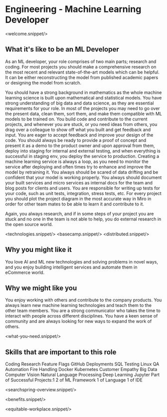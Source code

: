 # Engineering - Machine Learning Developer
<welcome.snippet/>

## What it's like to be an ML Developer
As an ML developer, your role comprises of two main parts; research and coding. For most projects you should make a comprehensive research on the most recent and relevant state-of-the-art models which can be helpful. It can be either reconstructing the model from published academic papers or designing the model from scratch.

You should have a strong background in mathematics as the whole machine learning science is built upon mathematical and statistical models. You have strong understanding of big data and data science, as they are essential requirements for your role. In most of the projects you may need to go over the present data, clean them, sort them, and make them compatible with ML models to be trained on. You build code and contribute to the current projects, and whenever you are stuck, or you need ideas from others, you drag over a colleague to show off what you built and get feedback and input. You are eager to accept feedback and improve your design of the code. You should always be ready to provide a proof of concept and present it as a demo to the product owner and upon approval from them, deploy into staging for internal and external testing, and when everything is successful in staging env, you deploy the service to production. Creating a machine learning service is always a loop, as you need to monitor the service after deploying and often times try to enhance and improve the model by retraining it. You always should be scared of data drifting and be confident that your model is working properly.
You always should document your built services and micro services as internal docs for the team and blog posts for clients and users. You are responsible for writing up tests for your code, such as unit tests, integration, stress tests, etc. For every project you should plot the project diagram in the most accurate way in Miro in order for other team mates to be able to learn it and contribute to it.

Again, you always research, and if in some steps of your project you are stuck and no one in the team is not able to help, you do external research in the open source world.

<technologies.snippet/>
<basecamp.snippet/>
<distributed.snippet/>

## Why you might like it
You love AI and ML new technologies and solving problems in novel ways, and you enjoy building intelligent services and automate them in eCommerce world.

## Why we might like you
You enjoy working with others and contribute to the company products. You always learn new machine learning technologies and teach them to the other team members. You are a strong communicator who takes the time to interact with people across different disciplines. You have a keen sense of community and are always looking for new ways to expand the work of others.

<what-you-need.snippet/>

## Skills that are important to this role

<skills>
Coding
Research
Feature Flags
GitHub
Deployments
SQL
Testing
Linux
QA Automation
Fire Handling
Docker
Kubernetes
Customer Empathy
Big Data
Computer Vision
Natural Language Processing
Deep Learning
Jupyter
Part of Successful Projects:1
2 of ML Framework
1 of Language
1 of IDE
</skills>

<inherit doc="base.md"/>

<searchspring-overview.snippet/>

<benefits.snippet/>

<equitable-workplace.snippet/>
